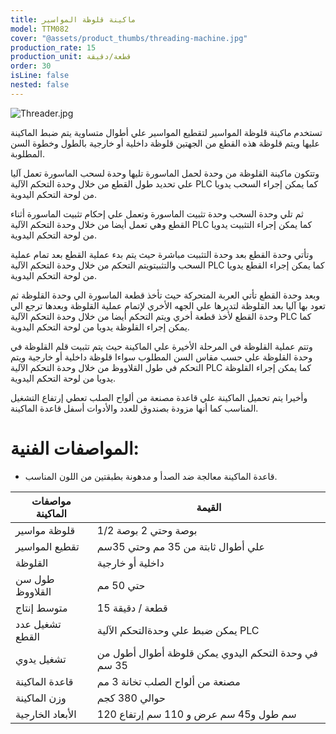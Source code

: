 ```yaml
---
title: ماكينة قلوظة المواسير
model: TTM082
cover: "@assets/product_thumbs/threading-machine.jpg"
production_rate: 15
production_unit: قطعة/دقيقة
order: 30
isLine: false
nested: false
---
```


![Threader.jpg](@assets/article_images/threading-machine/threader.jpg)

تستخدم ماكينة قلوظة المواسير لتقطيع المواسير علي أطوال متساوية يتم ضبط الماكينة عليها ويتم قلوظة هذه القطع من الجهتين قلوظة داخلية أو خارجية بالطول وخطوة السن المطلوبة.

وتتكون ماكينة القلوظة من وحدة لحمل الماسورة تليها وحدة لسحب الماسورة تعمل آليا علي تحديد طول القطع من خلال وحدة التحكم الآلية PLC كما يمكن إجراء السحب يدويا من لوحة التحكم اليدوية.

ثم تلي وحدة السحب وحدة تثبيت الماسورة وتعمل علي إحكام تثبيت الماسورة أثناء القطع وهي تعمل أيضا من خلال وحدة التحكم الآلية PLC كما يمكن إجراء التثبيت يدويا من لوحة التحكم اليدوية.

وتأتي وحدة القطع بعد وحدة التثبيت مباشرة حيث يتم بدء عملية القطع بعد تمام عملية السحب والتثبيتويتم التحكم من خلال وحدة التحكم الآلية PLC كما يمكن إجراء القطع يدويا من لوحة التحكم اليدوية.

وبعد وحدة القطع تأتي العربة المتحركة حيث تأخذ قطعة الماسورة الي وحدة القلوظة ثم تعود بها آليا بعد القلوظة لتديرها علي الجهه الأخري لإتمام عملية القلوظة وبعدها ترجع الي وحدة القطع لأخذ قطعة أخري ويتم التحكم أيضا من خلال وحدة التحكم الآلية PLC كما يمكن إجراء القلوظة يدويا من لوحة التحكم اليدوية.

وتتم عملية القلوظة في المرحلة الأخيرة علي الماكينة حيث يتم تثبيت قلم القلوظة في وحدة القلوظة علي حسب مقاس السن المطلوب سواءا قلوظة داخلية أو خارجية ويتم التحكم في طول القلاووظ من خلال وحدة التحكم الآلية PLC كما يمكن إجراء القلوظة يدويا من لوحة التحكم اليدوية.

وأخيرا يتم تحميل الماكينة علي قاعدة مصنعة من ألواح الصلب تعطي إرتفاع التشغيل المناسب كما أنها مزودة بصندوق للعدد والأدوات أسفل قاعدة الماكينة.

# المواصفات الفنية:

-   قاعدة الماكينة معالجة ضد الصدأ و مدهونة بطبقتين من اللون المناسب.

| مواصفات الماكينة | القيمة                                               |
| ---------------- | ---------------------------------------------------- |
| قلوظة مواسير     | 1/2 بوصة وحتي 2 بوصة                                 |
| تقطيع المواسير   | علي أطوال ثابتة من 35 مم وحتي 35سم                   |
| القلوظة          | داخلية أو خارجية                                     |
| طول سن القلاووظ  | حتي 50 مم                                            |
| متوسط إنتاج      | 15 قطعة / دقيقة                                      |
| تشغيل عدد القطع  | يمكن ضبط علي وحدةالتحكم الآلية PLC                   |
| تشغيل يدوي       | في وحدة التحكم اليدوي يمكن قلوظة أطوال أطول من 35 سم |
| قاعدة الماكينة   | مصنعة من ألواح الصلب تخانة 3 مم                      |
| وزن الماكينة     | حوالي 380 كجم                                        |
| الأبعاد الخارجية | 120 سم طول و45 سم عرض و 110 سم إرتفاع                |
